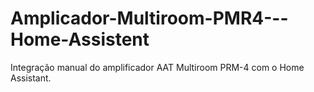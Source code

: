 # Amplicador-Multiroom-PMR4---Home-Assistent
Integração manual do amplificador AAT Multiroom PRM-4 com o Home Assistant.
